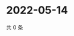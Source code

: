 # 2022-05-14

共 0 条

<!-- BEGIN WEIBO -->
<!-- 最后更新时间 Sat May 14 2022 05:12:14 GMT+0800 (China Standard Time) -->

<!-- END WEIBO -->

